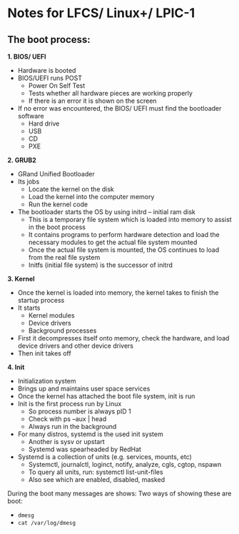 # Notes for LFCS/ Linux+/ LPIC-1

## The boot process:  

**1. BIOS/ UEFI**
* Hardware is booted 
* BIOS/UEFI runs POST 
    * Power On Self Test 
    * Tests whether all hardware pieces are working properly 
    * If there is an error it is shown on the screen 
* If no error was encountered, the BIOS/ UEFI must find the bootloader software 
    * Hard drive 
    * USB 
    * CD 
    * PXE 

**2. GRUB2** 
* GRand Unified Bootloader 
* Its jobs 
    * Locate the kernel on the disk 
    * Load the kernel into the computer memory  
    * Run the kernel code 
* The bootloader starts the OS by using initrd – initial ram disk 
    * This is a temporary file system which is loaded into memory to assist in the boot process 
    * It contains programs to perform hardware detection and load the necessary modules to get the actual file system mounted 
    * Once the actual file system is mounted, the OS continues to load from the real file system 
    * Initfs (initial file system) is the successor of initrd  

**3. Kernel** 
* Once the kernel is loaded into memory, the kernel takes to finish the startup process 
* It starts 
    * Kernel modules 
    * Device drivers 
    * Background processes 
* First it decompresses itself onto memory, check the hardware, and load device drivers and other device drivers 
* Then init takes off 

**4. Init**
* Initialization system 
* Brings up and maintains user space services 
* Once the kernel has attached the boot file system, init is run  
* Init is the first process run by Linux 
    * So process number is always pID 1 
    * Check with ps –aux | head 
    * Always run in the background 
* For many distros, systemd is the used init system 
    * Another is sysv or upstart 
    * Systemd was spearheaded by RedHat 
* Systemd is a collection of units (e.g. services, mounts, etc) 
    * Systemctl, journalctl, loginct, notify, analyze, cgls, cgtop, nspawn 
    * To query all units, run: systemctl list-unit-files 
    * Also see which are enabled, disabled, masked 
 

During the boot many messages are shows:
Two ways of showing these are boot: 
* `dmesg` 
* `cat /var/log/dmesg`

 

 

 